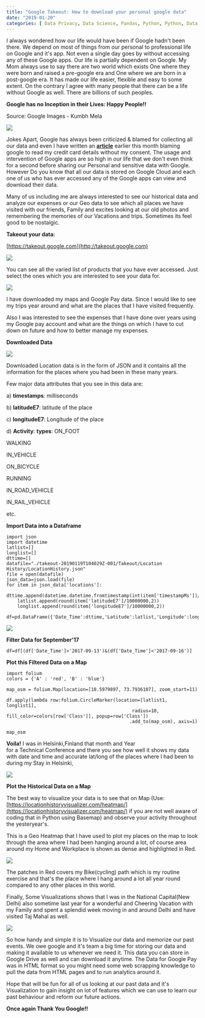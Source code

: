 ```yaml
---
title: "Google Takeout: How to download your personal google data"
date: "2019-01-20"
categories: [ Data Privacy, Data Science, Pandas, Python, Python, Data Science ]
---
```


I always wondered how our life would have been if Google hadn't been there. We depend on most of things from our personal to professional life on Google and it's app. Not even a single day goes by without accessing any of these Google apps. Our life is partially dependent on Google. My Mom always use to say there are two world which exists One where they were born and raised a pre-google era and One where we are born in a post-google era. It has made our life easier, flexible and easy to some extent. On the contrary I agree with many people that there can be a life without Google as well. There are billions of such peoples.

**Google has no Inception in their Lives: Happy People!!**

Source: Google Images - Kumbh Mela

![](/images/2019/01/image-23.png)

Jokes Apart, Google has always been criticized & blamed for collecting all our data and even I have written an [**article**](https://kanoki.org/2019/01/01/data-privacy/) earlier this month blaming google to read my credit card details without my consent. The usage and intervention of Google apps are so high in our life that we don't even think for a second before sharing our Personal and sensitive data with Google. However Do you know that all our data is stored on Google Cloud and each one of us who has ever accessed any of the Google apps can view and download their data.

Many of us including me are always interested to see our historical data and analyze our expenses or our Geo data to see which all places we have visited with our friends, Family and excites looking at our old photos and remembering the memories of our Vacations and trips. Sometimes its feel good to be nostalgic.

**Takeout your data:**

[https://takeout.google.com](http://takeout.google.com)

![](/images/2019/01/image-24.png)

You can see all the varied list of products that you have ever accessed. Just select the ones which you are interested to see your data for.

![](/images/2019/01/image-25.png)

I have downloaded my maps and Google Pay data. Since I would like to see my trips year around and what are the places that I have visited frequently.

Also I was interested to see the expenses that I have done over years using my Google pay account and what are the things on which I have to cut down on future and how to better manage my expenses.

**Downloaded Data**

![](/images/2019/01/image-27.png)

Downloaded Location data is in the form of JSON and it contains all the information for the places where you had been in these many years.

Few major data attributes that you see in this data are:

a) **timestamps**: milliseconds

b) **latitudeE7**: latitude of the place

c) **longitudeE7**: Longitude of the place

d) **Activity**: **types**: ON\_FOOT

WALKING

IN\_VEHICLE

ON\_BICYCLE

RUNNING

IN\_ROAD\_VEHICLE

IN\_RAIL\_VEHICLE

etc.

**Import Data into a Dataframe**

```
import json
import datetime
latlist=[]
longlist=[]
dttime=[]
datafile="./takeout-20190119T104029Z-001/Takeout/Location History/LocationHistory.json"
file = open(datafile)
json_data=json.load(file)
for item in json_data['locations']:
    dttime.append(datetime.datetime.fromtimestamp(int(item['timestampMs'])/1000))
    latlist.append(round(item['latitudeE7']/10000000,2))
    longlist.append(round(item['longitudeE7']/10000000,2))

df=pd.DataFrame({'Date_Time':dttime,'Latitude':latlist,'Longitude':longlist})
```

![](/images/2019/01/image-28.png)

**Filter Data for September'17**

```
df=df[(df['Date_Time']>'2017-09-13')&(df['Date_Time']<'2017-09-16')]
```

**Plot this Filtered Data on a Map**

```
import folium
colors = {'A' : 'red', 'B' : 'blue'}

map_osm = folium.Map(location=[18.5979897, 73.7936107], zoom_start=11)

df.apply(lambda row:folium.CircleMarker(location=[latlist1, longlist1],
                                              radius=10, fill_color=colors[row['Class']], popup=row['Class'])
                                             .add_to(map_osm), axis=1)

map_osm
```

**Voila!** I was in Helsinki,Finland that month and Year for a Technical Conference and there you see how well it shows my data with date and time and accurate lat/long of the places where I had been to during my Stay in Helsinki,

![](/images/2019/01/Finland-1.jpg)

**Plot the Historical Data on a Map**

The best way to visualize your data is to see that on Map (Use: [https://locationhistoryvisualizer.com/heatmap/](https://locationhistoryvisualizer.com/heatmap/) if you are not well aware of coding that in Python using Basemap) and observe your activity throughout the yesteryear's.

This is a Geo Heatmap that I have used to plot my places on the map to look through the area where I had been hanging around a lot, of course area around my Home and Workplace is shown as dense and highlighted in Red.

![](/images/2019/01/Capture2.jpg)

The patches in Red covers my Bike(cycling) path which is my routine exercise and that's the place where I hang around a lot all year round compared to any other places in this world.

Finally, Some Visualizations shows that I was in the National Capital(New Delhi) also sometime last year for a wonderful and Cheering Vacation with my Family and spent a splendid week moving in and around Delhi and have visited Taj Mahal as well.

![](/images/2019/01/Capture3.jpg)

So how handy and simple it is to Visualize our data and memorize our past events. We owe google and it's team a big time for storing our data and making it available to us whenever we need it. This data you can store in Google Drive as well and can download it anytime. The Data for Google Pay was in HTML format so you might need some web scrapping knowledge to pull the data from HTML pages and to run analytics around it.

Hope that will be fun for all of us looking at our past data and it's Visualization to gain insight on lot of features which we can use to learn our past behaviour and reform our future actions.

**Once again Thank You Google!!**
